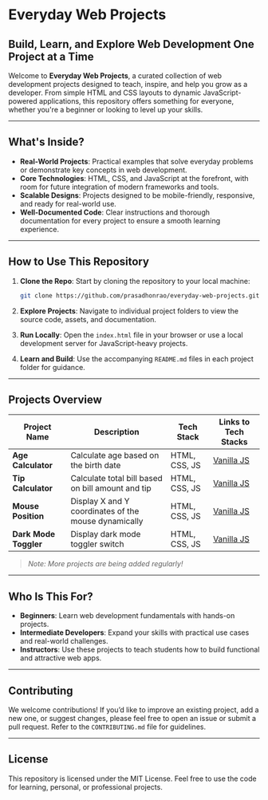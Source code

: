 # Everyday Web Projects

## **Build, Learn, and Explore Web Development One Project at a Time**

Welcome to **Everyday Web Projects**, a curated collection of web development projects designed to teach, inspire, and help you grow as a developer. From simple HTML and CSS layouts to dynamic JavaScript-powered applications, this repository offers something for everyone, whether you're a beginner or looking to level up your skills.

---

## **What's Inside?**

- **Real-World Projects**: Practical examples that solve everyday problems or demonstrate key concepts in web development.
- **Core Technologies**: HTML, CSS, and JavaScript at the forefront, with room for future integration of modern frameworks and tools.
- **Scalable Designs**: Projects designed to be mobile-friendly, responsive, and ready for real-world use.
- **Well-Documented Code**: Clear instructions and thorough documentation for every project to ensure a smooth learning experience.

---

## **How to Use This Repository**

1. **Clone the Repo**: Start by cloning the repository to your local machine:

   ```bash
   git clone https://github.com/prasadhonrao/everyday-web-projects.git
   ```

2. **Explore Projects**: Navigate to individual project folders to view the source code, assets, and documentation.
3. **Run Locally**: Open the `index.html` file in your browser or use a local development server for JavaScript-heavy projects.
4. **Learn and Build**: Use the accompanying `README.md` files in each project folder for guidance.

---

## **Projects Overview**

| Project Name          | Description                                          | Tech Stack    | Links to Tech Stacks                     |
| --------------------- | ---------------------------------------------------- | ------------- | ---------------------------------------- |
| **Age Calculator**    | Calculate age based on the birth date                | HTML, CSS, JS | [Vanilla JS](age-calculator/vanilla/)    |
| **Tip Calculator**    | Calculate total bill based on bill amount and tip    | HTML, CSS, JS | [Vanilla JS](tip-calculator/vanilla/)    |
| **Mouse Position**    | Display X and Y coordinates of the mouse dynamically | HTML, CSS, JS | [Vanilla JS](mouse-position/vanilla/)    |
| **Dark Mode Toggler** | Display dark mode toggler switch                     | HTML, CSS, JS | [Vanilla JS](dark-mode-toggler/vanilla/) |

> _Note: More projects are being added regularly!_

---

## **Who Is This For?**

- **Beginners**: Learn web development fundamentals with hands-on projects.
- **Intermediate Developers**: Expand your skills with practical use cases and real-world challenges.
- **Instructors**: Use these projects to teach students how to build functional and attractive web apps.

---

## **Contributing**

We welcome contributions! If you’d like to improve an existing project, add a new one, or suggest changes, please feel free to open an issue or submit a pull request. Refer to the `CONTRIBUTING.md` file for guidelines.

---

## **License**

This repository is licensed under the MIT License. Feel free to use the code for learning, personal, or professional projects.
